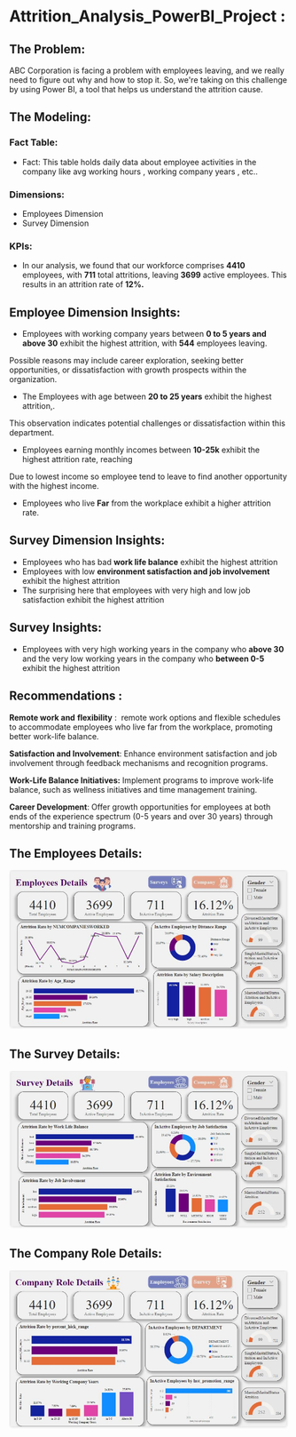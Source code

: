 # Attrition_Analysis_PowerBI_Project :

## The Problem:

ABC Corporation is facing a problem with employees leaving, and we really need to figure out why and how to stop it. So, we're taking on this challenge by using Power BI, a tool that helps us understand the attrition cause.

## **The Modeling:**

### **Fact Table:**

- Fact: This table holds daily data about employee activities in the company like avg working hours , working company years , etc..

### **Dimensions:**

- Employees Dimension
- Survey Dimension

### **KPIs:**

- In our analysis, we found that our workforce comprises **4410** employees, with **711** total attritions, leaving **3699** active employees. This results in an attrition rate of **12%.**

## **Employee Dimension Insights:**

- Employees with working company years between **0 to 5 years and above 30** exhibit the highest attrition, with **544** employees leaving.

Possible reasons may include career exploration, seeking better opportunities, or dissatisfaction with growth prospects within the organization.

- The Employees with age between **20 to 25 years** exhibit the highest attrition,.

This observation indicates potential challenges or dissatisfaction within this department.

- Employees earning monthly incomes between **10-25k** exhibit the highest attrition rate, reaching

Due to lowest income so employee tend to leave to find another opportunity with the highest income.

- Employees who live **Far** from the workplace exhibit a higher attrition rate.

## **Survey Dimension Insights:**

- Employees who has bad **work life balance** exhibit the highest attrition
- Employees with low **environment satisfaction and job involvement** exhibit the highest attrition
- The surprising here that employees with very high and low job satisfaction exhibit the highest attrition

## **Survey Insights:**

- Employees with very high working years in the company who **above 30** and the very low working years in the company who **between 0-5** exhibit the highest attrition

## **Recommendations :**

**Remote work and** **flexibility** :  remote work options and flexible schedules to accommodate employees who live far from the workplace, promoting better work-life balance.

**Satisfaction and Involvement**: Enhance environment satisfaction and job involvement through feedback mechanisms and recognition programs.

**Work-Life Balance Initiatives:** Implement programs to improve work-life balance, such as wellness initiatives and time management training.

**Career Development**: Offer growth opportunities for employees at both ends of the experience spectrum (0-5 years and over 30 years) through mentorship and training programs.

## The Employees Details:

![1.JPG](Attrition_Analysis_PowerBI_Project%20567cb1cdd4064acda054f37a002c96bc/1.jpg)

## The Survey Details:

![2.JPG](Attrition_Analysis_PowerBI_Project%20567cb1cdd4064acda054f37a002c96bc/2.jpg)

## The Company Role Details:

![3.JPG](Attrition_Analysis_PowerBI_Project%20567cb1cdd4064acda054f37a002c96bc/3.jpg)